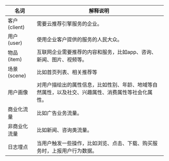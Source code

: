 | 名词 | 解释说明 | 
|---------|----------------------------|
| 客户(client) | 需要云推荐引擎服务的企业。 | 
| 用户(user) | 使用企业客户提供的服务的人民大众。 |
|  物品(item) | 互联网企业需要推荐的内容和服务，比如app、咨询、新闻、图片、视频等。 |
| 场景(scene) | 比如首页列表、相关推荐等 |
| 用户画像 | 对用户描绘出的属性信息，比如性别、年龄、地域等自然属性，以及社交、兴趣属性、消费属性等社会化属性。 |
| 商业化流量 | 比如广告业务流量。 |
| 非商业化流量 | 比如新闻、咨询类流量。 |
| 日志埋点 | 当用户触发一些操作，比如浏览、点击、下载、购买服务时，上报用户行为数据。 |